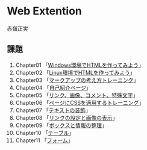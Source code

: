 # Web Extention
赤嶺正実  

## 課題
1. Chapter01 「[Windows環境でHTMLを作ってみよう](chapter01/ch01-firsthtml-win.html)」  
2. Chapter02 「[Linux環境でHTMLを作ってみよう](chapter02/ch02-firsthtml-linux.html)」  
3. Chapter03 「[マークアップの考え方トレーニング](chapter03/ch03-markuptag1.html)」  
4. Chapter04 「[自己紹介ページ](chapter04/ch04-markuptag1.html)」  
5. Chapter05 「[リンク、画像、コメント、特殊文字](chapter05/ch05-markuptag2.html)」  
6. Chapter06 「[ページにCSSを適用するトレーニング](chapter06/index.html)」  
7. Chapter07 「[テキストの装飾](chapter07/ch07-fontsytle.html)」  
8. Chapter08 「[リンクの設定と画像の表示](chapter08/ch08-linkimg.html)」  
9. Chapter09 「[ボックスと情報の整理](chapter09/ch09-boxcss.html)」  
10. Chapter10 「[テーブル](chapter10/ch10-table.html)」  
11. Chapter11 「[フォーム](chapter11/ch11-form.html)」  

